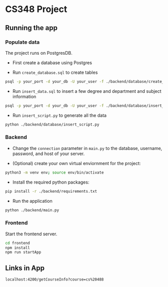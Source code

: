# CS348 Project

## Running the app

### Populate data

The project runs on PostgresDB.

- First create a database using Postgres

- Run `create_database.sql` to create tables
```bash
psql -p your_port -d your_db -U your_user -f ./backend/database/create_database.sql
```

- Run `insert_data.sql` to insert a few degree and department and subject information
```bash
psql -p your_port -d your_db -U your_user -f ./backend/database/insert_data.sql
```

- Run `insert_script.py` to generate all the data
```bash
python ./backend/database/insert_script.py
```

### Backend

- Change the `connection` parameter in `main.py` to the database, username, password, and host of your server.

- (Optional) create your own virtual enviornment for the project:
```bash
python3 -m venv env; source env/bin/activate
```

- Install the required python packages:
```bash
pip install -r ./backend/requirements.txt
```

- Run the application 
```bash
python ./backend/main.py
```

### Frontend

Start the frontend server.

```bash
cd frontend
npm install
npm run startApp
```

## Links in App

```
localhost:4200/getCourseInfo?course=cs%20488
```
